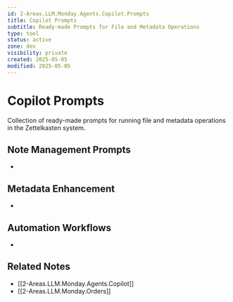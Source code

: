 ```yaml
---
id: 2-Areas.LLM.Monday.Agents.Copilot.Prompts
title: Copilot Prompts
subtitle: Ready-made Prompts for File and Metadata Operations
type: tool
status: active
zone: dev
visibility: private
created: 2025-05-05
modified: 2025-05-05
---
```


# Copilot Prompts

Collection of ready-made prompts for running file and metadata operations in the Zettelkasten system.

## Note Management Prompts

- 

## Metadata Enhancement

-

## Automation Workflows

-

## Related Notes
- [[2-Areas.LLM.Monday.Agents.Copilot]]
- [[2-Areas.LLM.Monday.Orders]]